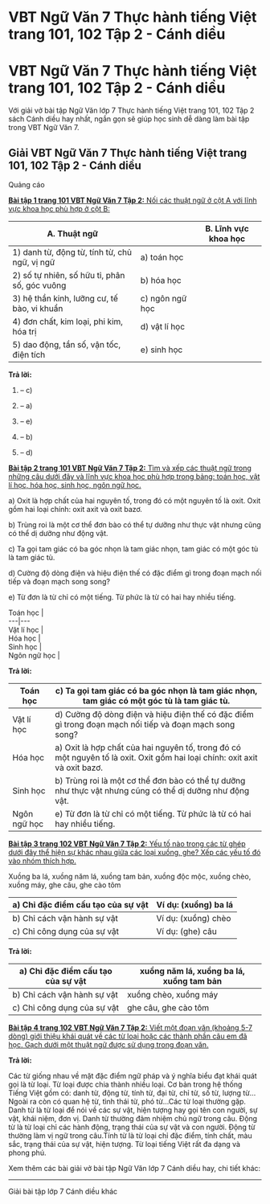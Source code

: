 # VBT Ngữ Văn 7 Thực hành tiếng Việt trang 101, 102 Tập 2 - Cánh diều

# VBT Ngữ Văn 7 Thực hành tiếng Việt trang 101, 102 Tập 2 - Cánh diều

Với giải vở bài tập Ngữ Văn lớp 7 Thực hành tiếng Việt trang 101, 102 Tập 2 sách Cánh diều hay nhất, ngắn gọn sẽ giúp học sinh dễ dàng làm bài tập trong VBT Ngữ Văn 7.

## Giải VBT Ngữ Văn 7 Thực hành tiếng Việt trang 101, 102 Tập 2 - Cánh diều

Quảng cáo

[**Bài tập 1 trang 101 VBT Ngữ Văn 7 Tập 2:** Nối các thuật ngữ ở cột A với lĩnh vực khoa học phù hợp ở cột B: ](https://vietjack.com/vbt-ngu-van-7-cd/bai-tap-1-trang-101-vbt-ngu-van-lop-7-tap-2.jsp)

A. Thuật ngữ |  |  B. Lĩnh vực khoa học  
---|---|---  
1) danh từ, động từ, tính từ, chủ ngữ, vị ngữ |  a) toán học  
2) số tự nhiên, số hữu tỉ, phân số, góc vuông |  b) hóa học  
3) hệ thần kinh, lưỡng cư, tế bào, vi khuẩn |  c) ngôn ngữ học  
4) đơn chất, kim loại, phi kim, hóa trị |  d) vật lí học  
5) dao động, tần số, vận tốc, điện tích |  e) sinh học  
  
**Trả lời:**

1) – c)

2) – a)

3) – e)

4) – b)

5) – d)

[**Bài tập 2 trang 101 VBT Ngữ Văn 7 Tập 2:** Tìm và xếp các thuật ngữ trong những câu dưới đây và lĩnh vực khoa học phù hợp trong bảng: toán học, vật lí học, hóa học, sinh học, ngôn ngữ học.](https://vietjack.com/vbt-ngu-van-7-cd/bai-tap-2-trang-101-vbt-ngu-van-lop-7-tap-2.jsp)

a) Oxit là hợp chất của hai nguyên tố, trong đó có một nguyên tố là oxit. Oxit gồm hai loại chính: oxit axit và oxit bazơ.

b) Trùng roi là một cơ thể đơn bào có thể tự dưỡng như thực vật nhưng cũng có thể dị dưỡng như động vật.

c) Ta gọi tam giác có ba góc nhọn là tam giác nhọn, tam giác có một góc tù là tam giác tù.

d) Cường độ dòng điện và hiệu điện thế có đặc điểm gì trong đoạn mạch nối tiếp và đoạn mạch song song?

e) Từ đơn là từ chỉ có một tiếng. Từ phức là từ có hai hay nhiều tiếng.

Toán học |   
---|---  
Vật lí học |   
Hóa học |   
Sinh học |   
Ngôn ngữ học |   
  
**Trả lời:**

Toán học |  c) Ta gọi tam giác có ba góc nhọn là tam giác nhọn, tam giác có một góc tù là tam giác tù.  
---|---  
Vật lí học |  d) Cường độ dòng điện và hiệu điện thế có đặc điểm gì trong đoạn mạch nối tiếp và đoạn mạch song song?  
Hóa học |  a) Oxit là hợp chất của hai nguyên tố, trong đó có một nguyên tố là oxit. Oxit gồm hai loại chính: oxit axit và oxit bazơ.  
Sinh học |  b) Trùng roi là một cơ thể đơn bào có thể tự dưỡng như thực vật nhưng cũng có thể dị dưỡng như động vật.  
Ngôn ngữ học |  e) Từ đơn là từ chỉ có một tiếng. Từ phức là từ có hai hay nhiều tiếng.  
  
  
  


[**Bài tập 3 trang 102 VBT Ngữ Văn 7 Tập 2:** Yếu tố nào trong các từ ghép dưới đây thể hiện sự khác nhau giữa các loại xuồng, ghe? Xếp các yếu tố đó vào nhóm thích hợp.](https://vietjack.com/vbt-ngu-van-7-cd/bai-tap-3-trang-102-vbt-ngu-van-lop-7-tap-2.jsp)

Xuồng ba lá, xuồng năm lá, xuồng tam bản, xuồng độc mộc, xuồng chèo, xuồng máy, ghe câu, ghe cào tôm

a) Chỉ đặc điểm cấu tạo của sự vật |  Ví dụ: (xuồng) ba lá  
---|---  
b) Chỉ cách vận hành sự vật |  Ví dụ: (xuồng) chèo  
c) Chỉ công dụng của sự vật |  Ví dụ: (ghe) câu  
  
**Trả lời:**

a) Chỉ đặc điểm cấu tạo của sự vật |  xuồng năm lá, xuồng ba lá, xuồng tam bản  
---|---  
b) Chỉ cách vận hành sự vật |  xuồng chèo, xuồng máy  
c) Chỉ công dụng của sự vật |  ghe câu, ghe cào tôm  
  
  
  


[**Bài tập 4 trang 102 VBT Ngữ Văn 7 Tập 2:** Viết một đoạn văn (khoảng 5-7 dòng) giới thiệu khái quát về các từ loại hoặc các thành phần câu em đã học. Gạch dưới một thuật ngữ được sử dụng trong đoạn văn.](https://vietjack.com/vbt-ngu-van-7-cd/bai-tap-4-trang-102-vbt-ngu-van-lop-7-tap-2.jsp)

**Trả lời:**

Các từ giống nhau về mặt đặc điểm ngữ pháp và ý nghĩa biểu đạt khái quát gọi là từ loại. Từ loại được chia thành nhiều loại. Cơ bản trong hệ thống Tiếng Việt gồm có: danh từ, động từ, tính từ, đại từ, chỉ từ, số từ, lượng từ…Ngoài ra còn có quan hệ từ, tình thái từ, phó từ…Các từ loại thường gặp. Danh từ là từ loại để nói về các sự vật, hiện tượng hay gọi tên con người, sự vật, khái niệm, đơn vị. Danh từ thường đảm nhiệm chủ ngữ trong câu. Động từ là từ loại chỉ các hành động, trạng thái của sự vật và con người. Động từ thường làm vị ngữ trong câu.Tính từ là từ loại chỉ đặc điểm, tính chất, màu sắc, trạng thái của sự vật, hiện tượng. Từ loại tiếng Việt rất đa dạng và phong phú.

Xem thêm các bài giải vở bài tập Ngữ Văn lớp 7 Cánh diều hay, chi tiết khác:

* * *

Giải bài tập lớp 7 Cánh diều khác
